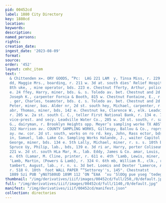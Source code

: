 ```yaml
---
pid: 00452cd
label: 1880 City Directory
key: 1880cd
location: 
keywords: 
description: 
named_persons: 
rights: 
creation_date: 
ingest_date: '2023-08-09'
format: 
source: 
order: '452'
layout: cmhc_item
text: '                                                                             on
  & Chittenden x=. ORY GOODS, “Pc:  LAG 221 LAM  y, Tinsa Miss, r. 229 e. Chestnut
  dd, Maggie Mrs., boarding, r. 211 w. 3d at. south dies’ Relief Hospital, 309 e.
  8th uke, , mine operator, bds. 223 e. Chestnut fferty, Arthur, policeman, r, 122
  e. 24 ffey, Harry, miner, bds. &. s. Toledo av. bet. Chestnut and 2d st. south filam,
  Joseph K., carpenter Fornia & Booth, 815 w. Chestnut Fontaine, E., r. 133 e. 5th
  . ger, Charles, teamster, bds. ¢. s. Toledo av. bet. Chestnut and 2d st. south ger,
  Peter, miner, bas. Alder nr, 2d st. south hey, Michael, carpenter, r. 601 e. 6th
  abr, Thomas, miner, bds, 142 e. Chestnut ke, Clarence W., elk. Leadville Water Co.,
  r. 205 w. 2a st. south C. C., teller First National Bank, r. 134 e. 7th HENRY W.,
  vice-prest. and secy. Leadville Water Co., 205 w. 2d st. south, r. same ake, Marion
  G., dairyman, r. Brooklyn Heights opp. Meyer’s sampling worke TX ABSTRACT OFFICE,
  322 Harrison av. COUNTY SAMPLING WORKS, Gillespy, Ballou & Co., roprs., office Harrison
  ay. nw. cor. 2d st. south, works on ro rd. key, John, Rass ector, bds. 422 e. 7th
  in, Samuel, lab. Lake Co. Sampling Works Halande, J., waiter Capitol Hotel HLally,
  George, miner, bds. 134 e. 5th Lally, Michael, miner, r. s. s. 10th bet. Pine and
  Spruce Uy, Philip, lab., bds, 139 e. 3d ri ar, Harry, porter Coliseum Theatre, bds.
  221 w. 2d st. south HLa Mar, H., lab. Eddy, James & Co. amar, Louis, miner, r. 738
  e. 6th (Lamar, M. Cline, printer, r. 611 e. 4th ‘Lamb, Lewis, miner, r. 828 w. 24
  ‘Lamb, Martin, (Powers & Lamb}, r. 324 ©. 6th mb, William R., clk., r. 111 e. Chestnut
  tambert, August, lab., r. n. s. 3d bet. Loomis and Dexter ‘Lamerce, A., teamster,
  r. 518 ©. 10th  foot WALL PAPER ““Settorey''s, 145°. Chestnatst        "yong inusoud
  1889 Szi PUB ‘yNU7S80UD 189M 112 ‘ON “EAA  ‘xu ‘SlOOg pue yseg ‘tedeg Jurpring '
thumbnail: "/img/derivatives/iiif/images/00452cd/full/250,/0/default.jpg"
full: "/img/derivatives/iiif/images/00452cd/full/1140,/0/default.jpg"
manifest: "/img/derivatives/iiif/00452cd/manifest.json"
collection: directories
---
```

